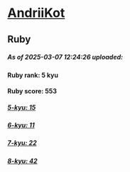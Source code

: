 # [AndriiKot](https://www.codewars.com/users/AndriiKot) 
## Ruby

##### As of 2025-03-07 12:24:26 uploaded:

#### Ruby rank: 5 kyu

#### Ruby score: 553

##### [5-kyu: 15](https://github.com/AndriiKot/Ruby__CodeWars/tree/main/kyu-5)

##### [6-kyu: 11](https://github.com/AndriiKot/Ruby__CodeWars/tree/main/kyu-6)

##### [7-kyu: 22](https://github.com/AndriiKot/Ruby__CodeWars/tree/main/kyu-7)

##### [8-kyu: 42](https://github.com/AndriiKot/Ruby__CodeWars/tree/main/kyu-8)

